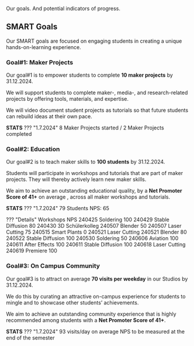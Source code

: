 Our goals. And potential indicators of progress.

## SMART Goals

Our SMART goals are focused on engaging students in creating a unique hands-on-learning experience.

### Goal#1: Maker Projects

Our goal#1 is to empower students to complete **10 maker projects** by 31.12.2024.

We will support students to complete maker-, media-, and research-related projects by offering tools, materials, and expertise.

We will video document student projects as tutorials so that future students can rebuild ideas at their own pace.

**STATS** 
??? "1.7.2024"
    8 Maker Projects started / 2 Maker Projects completed

### Goal#2: Education

Our goal#2 is to teach maker skills to **100 students** by 31.12.2024. 

Students will participate in workshops and tutorials that are part of maker projects. They will thereby actively learn new maker skills.

We aim to achieve an outstanding educational quality, by a **Net Promoter Score of 41+** on average , across all maker workshops and tutorials.

**STATS** 
??? "1.7.2024"
    79 Students
    NPS: 65

??? "Details"
    Workshops	                        NPS
    240425 Soldering	                100
    240429 Stable Diffusion             80
    240430 3D Schülerkolleg
    240507 Blender	                    50
    240507 Laser Cutting	            75
    240515 Smart Plants	                0
    240521 Laser Cutting
    240521 Blender	                    80
    240522 Stable Diffusion             100
    240530 Soldering                    50
    240606 Aviation	                    100
    240611 After Effects                100
    240611 Stable Diffusion             100
    240618 Laser Cutting	
    240619 Premiere                     100

### Goal#3: On Campus Community

Our goal#3 is to attract on average **70 visits per weekday** in our Studios by 31.12.2024.

We do this by curating an attractive on-campus experience for students to mingle and to showcase other students’ achievements.

We aim to achieve an outstanding community experience that is highly recommended among students with a **Net Promoter Score of 41+**. 

**STATS** 
??? "1.7.2024" 
    93 visits/day on average
    NPS to be measured at the end of the semester